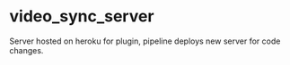 # video_sync_server
Server hosted on heroku for plugin, pipeline deploys new server for code changes.
